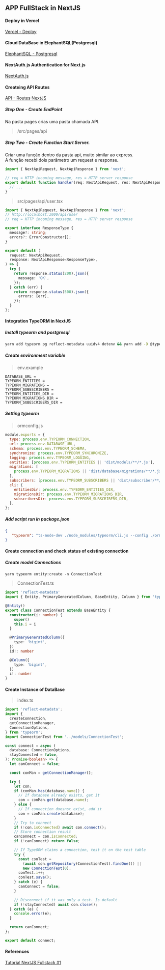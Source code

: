 ## APP FullStack in NextJS
#### Deploy in Vercel
[Vercel - Deploy](https://vercel.com/new)

#### Cloud DataBase in ElephantSQL(Postgresql)
[ElephantSQL - Postgresql](https://customer.elephantsql.com/)

#### NextAuth.js Authentication for Next.js
[NextAuth.js](https://next-auth.js.org/)

#### Createing API Routes
[API - Routes NextJS](https://nextjs.org/learn/basics/api-routes)

##### Step One - Create EndPoint
Na pasta pages crias uma pasta chamada API.
> /src/pages/api

##### Step Two - Create Function Start Server.
Criar uma função dentro da pasta api, muito similar ao express.<br>
A função recebi dois parâmetro um request e response.

```ts
import { NextApiRequest, NextApiResponse } from 'next';

// req = HTTP incoming message, res = HTTP server response
export default function handler(req: NextApiRequest, res: NextApiResponse ) {
  // ...
}
```
> src/pages/api/user.tsx
```ts
import { NextApiRequest, NextApiResponse } from 'next';
// http://localhost:3000/api/user
// req = HTTP incoming message, res = HTTP server response

export interface ResponseType {
  message?: string;
  errors?: ErrorConstructor[];
}

export default (
  request: NextApiRequest,
  response: NextApiResponse<ResponseType>,
) => {
  try {
    return response.status(200).json({
      message: 'OK',
    });
  } catch (err) {
    return response.status(500).json({
      errors: [err],
    });
  }
};

```

#### Integration TypeORM in NextJS

##### Install typeorm and postgresql
```bash
yarn add typeorm pg reflect-metadata uuidv4 dotenv && yarn add -D @types/dotenv
```

##### Create environment variable
>env.example
```.env
DATABASE_URL =
TYPEORM_ENTITIES =
TYPEORM_MIGRATIONS =
TYPEORM_SUBESCRIBERS =
TYPEORM_ENTITIES_DIR =
TYPEORM_MIGRATIONS_DIR =
TYPEORM_SUBESCRIBERS_DIR =
```

##### Setting typeorm
>ormconfig.js
```js
module.exports = {
  type: process.env.TYPEORM_CONNECTION,
  url: process.env.DATABASE_URL,
  schema: process.env.TYPEORM_SCHEMA,
  synchronize: process.env.TYPEORM_SYNCHRONIZE,
  logging: process.env.TYPEORM_LOGGING,
  entities: [process.env.TYPEORM_ENTITIES || 'dist/models/**/*.js'],
  migrations: [
    process.env.TYPEORM_MIGRATIONS || 'dist/database/migrations/**/*.js',
  ],
  subscribers: [process.env.TYPEORM_SUBSCRIBERS || 'dist/subscriber/**/*.js'],
  cli: {
    entitiesDir: process.env.TYPEORM_ENTITIES_DIR,
    migrationsDir: process.env.TYPEORM_MIGRATIONS_DIR,
    subscribersDir: process.env.TYPEORM_SUBSCRIBERS_DIR,
  },
};
```

##### Add script run in package.json
```json
{
   "typeorm": "ts-node-dev ./node_modules/typeorm/cli.js --config ./ormconfig.js"
}
```

#### Create connection and check status of existing connection
##### Create model Connections
```
yarn typeorm entity:create -n ConnectionTest
```
> ConnectionTest.ts
```ts
import 'reflect-metadata'
import { Entity, PrimaryGeneratedColumn, BaseEntity, Column } from 'typeorm'

@Entity()
export class ConnectionTest extends BaseEntity {
  constructor(i: number) {
    super()
    this.i = i
  }

  @PrimaryGeneratedColumn({
    type: 'bigint',
  })
  id!: number

  @Column({
    type: 'bigint',
  })
  i!: number
}
```
#### Create Instance of DataBase
> index.ts
```ts
import 'reflect-metadata';
import {
  createConnection,
  getConnectionManager,
  ConnectionOptions,
} from 'typeorm';
import ConnectionTest from '../models/ConnectionTest';

const connect = async (
  database: ConnectionOptions,
  stayConnected = false,
): Promise<boolean> => {
  let canConnect = false;

  const conMan = getConnectionManager();

  try {
    let con;
    if (conMan.has(database.name)) {
      // If database already exists, get it
      con = conMan.get(database.name);
    } else {
      // If connection doesnst exist, add it
      con = conMan.create(database);
    }
    // Try to connect
    if (!con.isConnected) await con.connect();
    // Store connection result
    canConnect = con.isConnected;
    if (!canConnect) return false;

    // If TypeORM claims a connection, test it on the test table
    try {
      const conTest =
        (await con.getRepository(ConnectionTest).findOne()) ||
        new ConnectionTest(0);
      conTest.i++;
      conTest.save();
    } catch (e) {
      canConnect = false;
    }

    // Disconnect if it was only a test. Is default
    if (!stayConnected) await con.close();
  } catch (e) {
    console.error(e);
  }

  return canConnect;
};

export default connect;
```


#### References
[Tutorial NextJS Fullstack #1](https://www.youtube.com/watch?v=MeYibJFi7p0)
